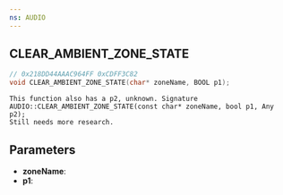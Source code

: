 ```yaml
---
ns: AUDIO
---
```

## CLEAR_AMBIENT_ZONE_STATE

```c
// 0x218DD44AAAC964FF 0xCDFF3C82
void CLEAR_AMBIENT_ZONE_STATE(char* zoneName, BOOL p1);
```

```
This function also has a p2, unknown. Signature AUDIO::CLEAR_AMBIENT_ZONE_STATE(const char* zoneName, bool p1, Any p2);
Still needs more research.
```

## Parameters
* **zoneName**: 
* **p1**: 

